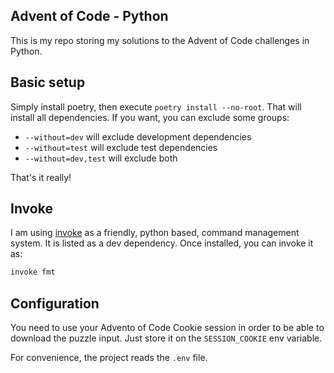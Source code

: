 ## Advent of Code - Python

This is my repo storing my solutions to the Advent of Code challenges
in Python.

## Basic setup

Simply install poetry, then execute `poetry install --no-root`. That will
install all dependencies. If you want, you can exclude some groups:

- `--without=dev` will exclude development dependencies
- `--without=test` will exclude test dependencies
- `--without=dev,test` will exclude both

That's it really!

## Invoke

I am using [invoke](https://docs.pyinvoke.org/en/stable/index.html) as a friendly,
python based, command management system. It is listed as a dev dependency. Once
installed, you can invoke it as:

```bash
invoke fmt
```

## Configuration

You need to use your Advento of Code Cookie session in order to be able to
download the puzzle input. Just store it on the `SESSION_COOKIE` env variable.

For convenience, the project reads the `.env` file.
